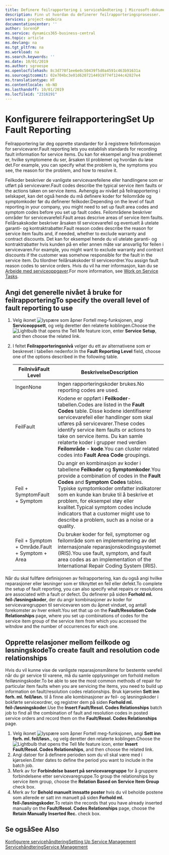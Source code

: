 ```yaml
---
title: Definere feilrapportering i servicehåndtering | Microsoft-dokumentasjon
description: Finn ut hvordan du definerer feilrapporteringsprosesser.
services: project-madeira
documentationcenter: ''
author: SorenGP
ms.service: dynamics365-business-central
ms.topic: article
ms.devlang: na
ms.tgt_pltfrm: na
ms.workload: na
ms.search.keywords: ''
ms.date: 10/01/2019
ms.author: sgroespe
ms.openlocfilehash: 8c3d770f1ee6e0c50439f5d0a4591c463b91631a
ms.sourcegitcommit: 02e704bc3e01d62072144919774f1244c42827e4
ms.translationtype: HT
ms.contentlocale: nb-NO
ms.lasthandoff: 10/01/2019
ms.locfileid: "2316191"
---
```

# <a name="set-up-fault-reporting"></a><span data-ttu-id="43e3f-103">Konfigurere feilrapportering</span><span class="sxs-lookup"><span data-stu-id="43e3f-103">Set Up Fault Reporting</span></span>
<span data-ttu-id="43e3f-104">Feilrapportering lar deg opprette standarder for å registrere feilinformasjon for servicevarer.</span><span class="sxs-lookup"><span data-stu-id="43e3f-104">Fault reporting lets you establish standards for recording fault information for service items.</span></span> <span data-ttu-id="43e3f-105">Du kan for eksempel angi hva problemet er, hvilke symptomene du ser, årsaken til problemet og hvordan du løse det.</span><span class="sxs-lookup"><span data-stu-id="43e3f-105">For example, you can specify what the problem is, the symptoms you see, the reason for the problem, and how to resolve it.</span></span>  

<span data-ttu-id="43e3f-106">Feilkoder beskriver de vanligste servicevarefeilene eller handlingene som er utført på servicevarer.</span><span class="sxs-lookup"><span data-stu-id="43e3f-106">Fault codes describe the typical service item faults or the actions taken on service items.</span></span> <span data-ttu-id="43e3f-107">Avhengig av nivået på feilrapportering i selskapet, kan det også hende du må definere koder for feilområde og symptomkoder før du definerer feilkoder.</span><span class="sxs-lookup"><span data-stu-id="43e3f-107">Depending on the level of fault reporting in your company, you might need to set up fault area codes and symptom codes before you set up fault codes.</span></span> <span data-ttu-id="43e3f-108">Feilområdene beskriver områder for servicevarefeil.</span><span class="sxs-lookup"><span data-stu-id="43e3f-108">Fault areas descrive areas of service item faults.</span></span> <span data-ttu-id="43e3f-109">Feilårsakskoder beskriver årsaken til servicevarefeil og eventuelt å utelate garanti- og kontraktrabatter.</span><span class="sxs-lookup"><span data-stu-id="43e3f-109">Fault reason codes describe the reason for service item faults and, if needed, whether to exclude warranty and contract discounts.</span></span> <span data-ttu-id="43e3f-110">Det kan for eksempel hende du vil utelate garanti- og kontraktrabatter hvis kunden på en eller annen måte var ansvarlig for feilen i servicevaren.</span><span class="sxs-lookup"><span data-stu-id="43e3f-110">For example, you might want to exclude warranty and contract discounts if the customer was somehow responsible for the fault in the service item.</span></span> <span data-ttu-id="43e3f-111">Du tilordner feilårsakskoder til serviceordrer.</span><span class="sxs-lookup"><span data-stu-id="43e3f-111">You assign fault reason codes to service orders.</span></span> <span data-ttu-id="43e3f-112">Hvis du vil ha mer informasjon, kan du se [Arbeide med serviceoppgaver](service-how-to-work-on-service-tasks.md).</span><span class="sxs-lookup"><span data-stu-id="43e3f-112">For more information, see [Work on Service Tasks](service-how-to-work-on-service-tasks.md).</span></span>  

## <a name="to-specify-the-overall-level-of-fault-reporting-to-use"></a><span data-ttu-id="43e3f-113">Angi det generelle nivået å bruke for feilrapportering</span><span class="sxs-lookup"><span data-stu-id="43e3f-113">To specify the overall level of fault reporting to use</span></span>
1. <span data-ttu-id="43e3f-114">Velg ikonet ![lyspære som åpner Fortell meg-funksjonen](media/ui-search/search_small.png "Fortell hva du vil gjøre"), angi **Serviceoppsett**, og velg deretter den relaterte koblingen.</span><span class="sxs-lookup"><span data-stu-id="43e3f-114">Choose the ![Lightbulb that opens the Tell Me feature](media/ui-search/search_small.png "Tell me what you want to do") icon, enter **Service Setup**, and then choose the related link.</span></span>
2. <span data-ttu-id="43e3f-115">I feltet **Feilrapporteringsnivå** velger du ett av alternativene som er beskrevet i tabellen nedenfor.</span><span class="sxs-lookup"><span data-stu-id="43e3f-115">In the **Fault Reporting Level** field, choose one of the options described in the following table.</span></span>  

    |<span data-ttu-id="43e3f-116">**Feilnivå**</span><span class="sxs-lookup"><span data-stu-id="43e3f-116">**Fault Level**</span></span>|<span data-ttu-id="43e3f-117">**Beskrivelse**</span><span class="sxs-lookup"><span data-stu-id="43e3f-117">**Description**</span></span>|  
    |------------|-------------|  
    |<span data-ttu-id="43e3f-118">Ingen</span><span class="sxs-lookup"><span data-stu-id="43e3f-118">None</span></span> | <span data-ttu-id="43e3f-119">Ingen rapporteringskoder brukes.</span><span class="sxs-lookup"><span data-stu-id="43e3f-119">No reporting codes are used.</span></span>|  
    |<span data-ttu-id="43e3f-120">Feil</span><span class="sxs-lookup"><span data-stu-id="43e3f-120">Fault</span></span> | <span data-ttu-id="43e3f-121">Kodene er oppført i **Feilkoder**-tabellen.</span><span class="sxs-lookup"><span data-stu-id="43e3f-121">Codes are listed in the **Fault Codes** table.</span></span> <span data-ttu-id="43e3f-122">Disse kodene identifiserer servicevarefeil eller handlinger som skal utføres på servicevarer.</span><span class="sxs-lookup"><span data-stu-id="43e3f-122">These codes identify service item faults or actions to take on service items.</span></span> <span data-ttu-id="43e3f-123">Du kan samle relaterte koder i grupper med verdien **Feilområde - kode**.</span><span class="sxs-lookup"><span data-stu-id="43e3f-123">You can cluster related codes into **Fault Area Code** groupings.</span></span>|  
    |<span data-ttu-id="43e3f-124">Feil + Symptom</span><span class="sxs-lookup"><span data-stu-id="43e3f-124">Fault + Symptom</span></span> | <span data-ttu-id="43e3f-125">Du angir en kombinasjon av koder i tabellene **Feilkoder** og **Symptomkoder**.</span><span class="sxs-lookup"><span data-stu-id="43e3f-125">You provide a combination of codes in the **Fault Codes** and **Symptom Codes** tables.</span></span> <span data-ttu-id="43e3f-126">Typiske symptomkoder omfatter indikatorer som en kunde kan bruke til å beskrive et problem, for eksempel støy eller kvalitet.</span><span class="sxs-lookup"><span data-stu-id="43e3f-126">Typical symptom codes include indicators that a customer might use to describe a problem, such as a noise or a quality.</span></span>|  
    |<span data-ttu-id="43e3f-127">Feil + Symptom + Område.</span><span class="sxs-lookup"><span data-stu-id="43e3f-127">Fault + Symptom + Area</span></span> | <span data-ttu-id="43e3f-128">Du bruker koder for feil, symptomer og feilområde som en implementering av det internasjonale reparasjonskodingssystemet (IRIS).</span><span class="sxs-lookup"><span data-stu-id="43e3f-128">You use fault, symptom, and fault area codes as an implementation of the International Repair Coding System (IRIS).</span></span>|  

<span data-ttu-id="43e3f-129">Når du skal fullføre definisjonen av feilrapportering, kan du også angi hvilke reparasjoner eller løsninger som er tilknyttet en feil eller defekt.</span><span class="sxs-lookup"><span data-stu-id="43e3f-129">To complete the setup of fault reporting, you can also specify what repairs or resolutions are associated with a fault or defect.</span></span> <span data-ttu-id="43e3f-130">Du definerer på siden **Forhold ml. feil-/løsningskoder**, der du angir kombinasjoner av koder for servicevaregruppen til servicevaren som du åpnet vinduet, og antall forekomster av hver enkelt.</span><span class="sxs-lookup"><span data-stu-id="43e3f-130">You set that up on the **Fault/Resolution Code Relationships** page, where you set up combinations of codes for the service item group of the service item from which you accessed the witndow and the number of occurrences for each one.</span></span>

## <a name="to-create-fault-and-resolution-code-relationships"></a><span data-ttu-id="43e3f-131">Opprette relasjoner mellom feilkode og løsningskode</span><span class="sxs-lookup"><span data-stu-id="43e3f-131">To create fault and resolution code relationships</span></span>
<!--this needs to go in a working with topic-->
<span data-ttu-id="43e3f-132"> Hvis du vil kunne vise de vanligste reparasjonsmåtene for bestemte varefeil når du gir service til varene, må du samle opplysninger om forhold mellom feilløsningskoder.</span><span class="sxs-lookup"><span data-stu-id="43e3f-132">To be able to see the most common methods of repair for particular item faults when you are servicing the items, you need to build up information on fault/resolution codes relationships.</span></span> <span data-ttu-id="43e3f-133">Bruk kjørselen **Sett inn forh. ml. feil/løsn.** til å finne alle kombinasjoner av feil- og løsningskoder i bokførte serviceordrer, og registrer dem på siden **Forhold ml. feil-/løsningskoder**.</span><span class="sxs-lookup"><span data-stu-id="43e3f-133">Use the **Insert Fault/Resol. Codes Relationships** batch job to find all the combination of fault and resolution codes in posted service orders and record them on the **Fault/Resol. Codes Relationships** page.</span></span>

1. <span data-ttu-id="43e3f-134">Velg ikonet ![lyspære som åpner Fortell meg-funksjonen](media/ui-search/search_small.png "Fortell hva du vil gjøre"), angi **Sett inn forh. ml. feil/løsn.**, og velg deretter den relaterte koblingen.</span><span class="sxs-lookup"><span data-stu-id="43e3f-134">Choose the ![Lightbulb that opens the Tell Me feature](media/ui-search/search_small.png "Tell me what you want to do") icon, enter **Insert Fault/Resol. Codes Relationships**, and then choose the related link.</span></span>  
2. <span data-ttu-id="43e3f-135">Angi datoer for å definere perioden som du vil skal være med i kjørselen.</span><span class="sxs-lookup"><span data-stu-id="43e3f-135">Enter dates to define the period you want to include in the batch job.</span></span>  
3. <span data-ttu-id="43e3f-136">Merk av for **Forbindelse basert på servicevaregruppe** for å gruppere forbindelsene etter servicevaregruppe.</span><span class="sxs-lookup"><span data-stu-id="43e3f-136">To group the relationships by service item group, choose the **Relation Based on Service Item Group** check box.</span></span>  
4. <span data-ttu-id="43e3f-137">Merk av for **Behold manuelt innsatte poster** hvis du vil beholde postene som allerede er satt inn manuelt på siden **Forhold ml. feil-/løsningskoder**.</span><span class="sxs-lookup"><span data-stu-id="43e3f-137">To retain the records that you have already inserted manually on the **Fault/Resol. Codes Relationships** page, choose the **Retain Manually Inserted Rec.** check box.</span></span>  

## <a name="see-also"></a><span data-ttu-id="43e3f-138">Se også</span><span class="sxs-lookup"><span data-stu-id="43e3f-138">See Also</span></span>
[<span data-ttu-id="43e3f-139">Konfigurere servicehåndtering</span><span class="sxs-lookup"><span data-stu-id="43e3f-139">Setting Up Service Management</span></span>](service-setup-service.md)  
[<span data-ttu-id="43e3f-140">Servicehåndtering</span><span class="sxs-lookup"><span data-stu-id="43e3f-140">Service Management</span></span>](service-service.md)  
